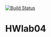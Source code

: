 [![Build Status](https://travis-ci.com/SerdukovaM/HWlab04.svg?branch=master)](https://travis-ci.com/SerdukovaM/HWlab04)
# HWlab04
